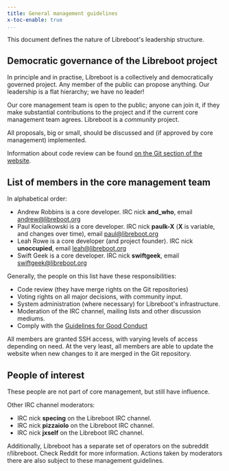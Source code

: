 ```yaml
---
title: General management guidelines
x-toc-enable: true
...
```


This document defines the nature of Libreboot's leadership structure.

Democratic governance of the Libreboot project
----------------------------------------------

In principle and in practise, Libreboot is a collectively and democratically
governed project. Any member of the public can propose anything. Our leadership
is a flat hierarchy; we have no leader!

Our core management team is open to the public; anyone can join it, if they
make substantial contributions to the project and if the current core
management team agrees. Libreboot is a *community* project.

All proposals, big or small, should be discussed and (if approved by core
management) implemented.

Information about code review can be found [on the Git section of the
website](git.md#general-code-review-guidelines).

List of members in the core management team
-------------------------------------------

In alphabetical order:

- Andrew Robbins is a core developer. IRC nick **and\_who**, email
  [andrew@libreboot.org](mailto:andrew@libreboot.org)
- Paul Kocialkowski is a core developer. IRC nick **paulk-X** 
  (**X** is variable, and changes over time), email
  [paul@libreboot.org](mailto:paul@libreboot.org)
- Leah Rowe is a core developer (and project founder). IRC nick
  **unoccupied**, email [leah@libreboot.org](mailto:leah@libreboot.org)
- Swift Geek is a core developer. IRC nick **swiftgeek**, email
  [swiftgeek@libreboot.org](mailto:swiftgeek@libreboot.org)

Generally, the people on this list have these responsibilities:

- Code review (they have merge rights on the Git repositories)
- Voting rights on all major decisions, with community input.
- System administration (where necessary) for Libreboot's infrastructure.
- Moderation of the IRC channel, mailing lists and other discussion mediums.
- Comply with the [Guidelines for Good Conduct](conduct.md)

All members are granted SSH access, with varying levels of access depending on
need. At the very least, all members are able to update the website when new
changes to it are merged in the Git repository.

People of interest
------------------

These people are not part of core management, but still have influence.

Other IRC channel moderators:

- IRC nick **specing** on the Libreboot IRC channel.
- IRC nick **pizzaiolo** on the Libreboot IRC channel.
- IRC nick **jxself** on the Libreboot IRC channel.

Additionally, Libreboot has a separate set of operators on the subreddit
r/libreboot. Check Reddit for more information. Actions taken by moderators
there are also subject to these management guidelines.
